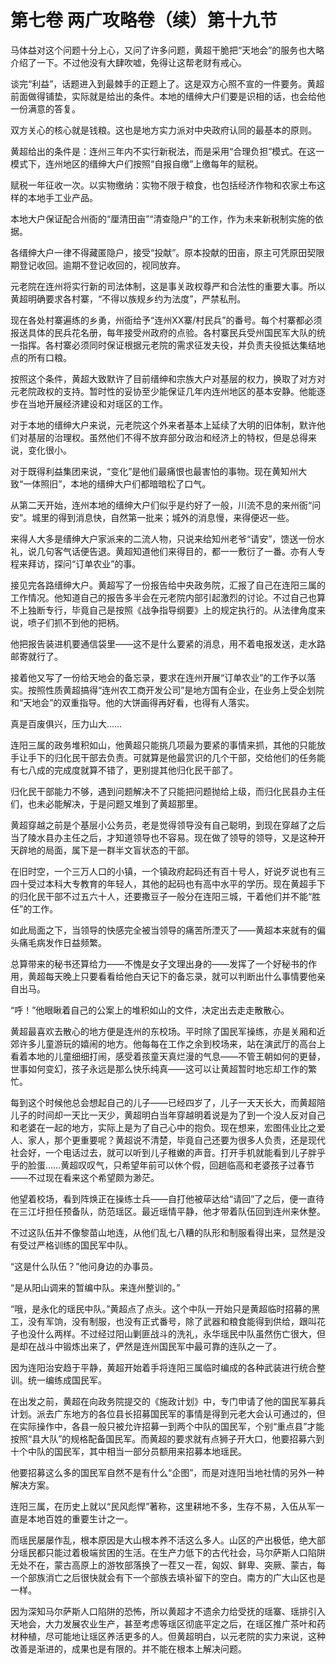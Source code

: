 # 第七卷 两广攻略卷（续）第十九节

马体益对这个问题十分上心，又问了许多问题，黄超干脆把“天地会”的服务也大略介绍了一下。不过他没有大肆吹嘘，免得让这帮老财有戒心。
 
谈完“利益”，话题进入到最棘手的正题上了。这是双方心照不宣的一件要务。黄超前面做得铺垫，实际就是给出的条件。本地的缙绅大户们要是识相的话，也会给他一份满意的答复。
 
双方关心的核心就是钱粮。这也是地方实力派对中央政府认同的最基本的原则。
 
黄超给出的条件是：连州三年内不实行新税法，而是采用“合理负担”模式。在这一模式下，连州地区的缙绅大户们按照“自报自缴”上缴每年的赋税。
 
赋税一年征收一次。以实物缴纳：实物不限于粮食，也包括经济作物和农家土布这样的本地手工业产品。
 
本地大户保证配合州衙的“厘清田亩”“清查隐户”的工作，作为未来新税制实施的依据。
 
各缙绅大户一律不得藏匿隐户，接受“投献”。原本投献的田亩，原主可凭原田契限期登记收回。逾期不登记收回的，视同放弃。
 
元老院在连州将实行新的司法体制，这是事关政权尊严和合法性的重要大事。所以黄超明确要求各村寨，“不得以族规乡约为法度”，严禁私刑。
 
现在各处村寨遍练的乡勇，州衙给予“连州XX寨/村民兵”的番号。每个村寨都必须报送具体的民兵花名册，每年接受州政府的点验。各村寨民兵受州国民军大队的统一指挥。各村寨必须同时保证根据元老院的需求征发夫役，并负责夫役抵达集结地点的所有口粮。
 
按照这个条件，黄超大致默许了目前缙绅和宗族大户对基层的权力，换取了对方对元老院政权的支持。暂时性的妥协至少能保证几年内连州地区的基本安静。他能逐步在当地开展经济建设和对瑶区的工作。
 
对于本地的缙绅大户来说，元老院这个外来者基本上延续了大明的旧体制，默许他们对基层的治理权。虽然他们不得不放弃部分政治和经济上的特权，但是总得来说，变化很小。
 
对于既得利益集团来说，“变化”是他们最痛恨也最害怕的事物。现在黄知州大致“一体照旧”，本地的缙绅大户们都暗暗松了口气。
 
从第二天开始，连州本地的缙绅大户们似乎是约好了一般，川流不息的来州衙“问安”。城里的得到消息快，自然第一批来；城外的消息慢，来得便迟一些。
 
来得人大多是缙绅大户家派来的二流人物，只说来给知州老爷“请安”，馈送一份水礼，说几句客气话便告退。黄超知道他们来得目的，都一一敷衍了一番。亦有人专程来拜访，探问“订单农业”的事。
 
接见完各路缙绅大户。黄超写了一份报告给中央政务院，汇报了自己在连阳三属的工作情况。他知道自己的报告多半会在元老院内部引起激烈的讨论。不过自己也算不上独断专行，毕竟自己是按照《战争指导纲要》上的规定执行的。从法律角度来说，喷子们抓不到他的把柄。
 
他把报告装进机要通信袋里――这不是什么要紧的消息，用不着电报发送，走水路邮寄就行了。
 
接着他又写了一份给天地会的备忘录，要求在连州开展“订单农业”的工作予以落实。按照性质黄超搞得“连州农工商开发公司”是地方国有企业，在业务上受企划院和“天地会”的双重指导。他的大饼画得再好看，也得有人落实。
 
真是百废俱兴，压力山大……
 
连阳三属的政务堆积如山，他黄超只能挑几项最为要紧的事情来抓，其他的只能放手让手下的归化民干部去负责。可就算是他最赏识的几个干部，交给他们的任务能有七八成的完成度就算不错了，更别提其他归化民干部了。
 
归化民干部能力不够，遇到问题解决不了只能把问题抛给上级，而归化民县办主任们，也未必能解决，于是问题又堆到了黄超那里。
 
黄超穿越之前是个基层小公务员，老是觉得领导没有自己聪明，到现在穿越了之后当了陵水县办主任之后，才知道领导也不容易。现在做了领导的领导，又是这种开天辟地的局面，属下是一群半文盲状态的干部。
 
在旧时空，一个三万人口的小镇，一个镇政府起码还有百十号人，好说歹说也有三四十受过本科大专教育的年轻人，其他的起码也有高中水平的学历。现在黄超手下的归化民干部不过五六十人，还要撒豆子一般分在连阳三城，干着他们并不能“胜任”的工作。
 
如此局面之下，当领导的快感完全被当领导的痛苦所湮灭了――黄超本来就有的偏头痛毛病发作日益频繁。
 
总算带来的秘书还算给力――不愧是女子文理出身的――发挥了一个好秘书的作用，黄超每天晚上只要看看给他白天记下的备忘录，就可以判断出什么事情要他亲自出马。
 
“呼！”他眼瞅着自己的公案上的堆积如山的文件，决定出去走走散散心。
 
黄超最喜欢去散心的地方便是连州的东校场。平时除了国民军操练，亦是关厢和近郊许多儿童游玩的嬉闹的地方。他每每在工作之余到校场来，站在演武厅的高台上看着本地的儿童细细打闹，感受着孩童天真烂漫的气息――不管王朝如何的更替，世事如何变幻，孩子永远是那么快乐纯真――这可以让黄超暂时地忘却工作的繁忙。
 
每到这个时候他总会想起自己的儿子――已经四岁了，儿子一天天长大，而黄超陪儿子的时间却一天比一天少，黄超明白当年穿越明着说是为了到一个没人反对自己和老婆在一起的地方，实际上是为了自己心中的抱负。现在想来，宏图伟业比之爱人、家人，那个更重要呢？黄超说不清楚，毕竟自己还要为很多人负责，还是现代社会好，一个电话过去，就可以听到儿子稚嫩的声音。打开手机就能看到儿子胖乎乎的脸蛋……黄超叹叹气，只希望年前可以休个假，回趟临高和老婆孩子过春节――不过现在看来这个希望颇为渺茫。
 
他望着校场，看到阵焕正在操练士兵――自打他被荜达给“请回”了之后，便一直待在三江圩担任预备队，防范瑶区。最近瑶情平静，他才带着队伍回到连州来休整。
 
不过这队伍并不像黎苗山地连，从他们乱七八糟的队形和制服看得出来，显然是没有受过严格训练的国民军中队。
 
“这是什么队伍？”他问身边的办事员。
 
“是从阳山调来的暂编中队。来连州整训的。”
 
“哦，是永化的瑶民中队。”黄超点了点头。这个中队一开始只是黄超临时招募的黑工，没有军饷，没有制服，也没有正式番号，除了武器和粮食能得到供给，跟叫花子也没什么两样。不过经过阳山剿匪战斗的洗礼，永华瑶民中队虽然伤亡很大，但是却在战斗中锻炼出来了，俨然是连州国民军中最可靠的连队之一了。
 
因为连阳治安趋于平静，黄超开始着手将连阳三属临时编成的各种武装进行统合整训。统一编练成国民军。
 
在出发之前，黄超在向政务院提交的《施政计划》中，专门申请了他的国民军募兵计划。派去广东地方的各位县长招募国民军的事情是得到元老大会认可通过的，但在实际操作中，各县一般只被允许招募一到两个中队的国民军，个别“重点县”才能按照“县大队”的规格配备国民军。而黄超的要求就有点狮子开大口，他要招募六到十个中队的国民军，其中相当一部分员额用来招募本地瑶民。
 
他要招募这么多的国民军自然不是有什么“企图”，而是对连阳当地社情的另外一种解决方案。
 
连阳三属，在历史上就以“民风彪悍”著称，这里耕地不多，生存不易，入伍从军一直是本地百姓的重要生计之一。
 
而瑶民屡屡作乱，根本原因是大山根本养不活这么多人。山区的产出极低，绝大部分瑶民都只能过着极端贫困的生活。在生产力低下的古代社会，马尔萨斯人口陷阱无处不在，蒙古高原上的游牧部落换了一茬又一茬，匈奴、鲜卑、突厥、蒙古，每一个部族消亡之后很快就会有下一个部族去填补留下的空白。南方的广大山区也是一样。
 
因为深知马尔萨斯人口陷阱的恐怖，所以黄超才不遗余力给受抚的瑶寨、瑶排引入天地会，大力发展农业生产，甚至考虑等瑶区彻底平定之后，在瑶区推广茶叶和药材种植，尽可能地让瑶区养活更多的人。但黄超明白，以元老院的实力来说，这种改善是渐进的，成果也是有限的。并不能在根本上解决问题。